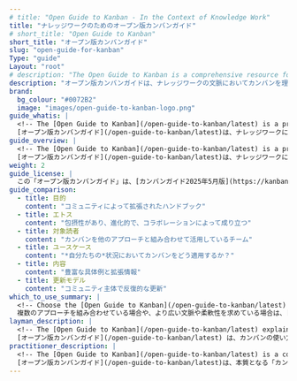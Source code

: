 ```yaml
---
# title: "Open Guide to Kanban - In the Context of Knowledge Work"
title: "ナレッジワークのためのオープン版カンバンガイド"
# short_title: "Open Guide to Kanban"
short_title: "オープン版カンバンガイド"
slug: "open-guide-for-kanban"
Type: "guide"
Layout: "root"
# description: "The Open Guide to Kanban is a comprehensive resource for understanding and implementing Kanban in knowledge work contexts. It covers practices, and real-world applications of Kanban to enhance workflow efficiency and team collaboration."
description: "オープン版カンバンガイドは、ナレッジワークの文脈においてカンバンを理解し実践するための包括的な情報源です。ワークフローの効率とチームコラボレーションを強化するためのカンバンのプラクティスや実際の適用例を網羅しています。"
brand:
  bg_colour: "#0072B2"
  image: "images/open-guide-to-kanban-logo.png"
guide_whatis: |
  <!-- The [Open Guide to Kanban](/open-guide-to-kanban/latest) is a practical, community-curated reference for using Kanban in knowledge work. It defines the essential practices, measures, and language for designing, running, and improving Kanban systems. Built on the foundations of the [Kanban Guide (2025)](/open-guide-to-kanban/latest), this guide expands its applicability across industries and team contexts, while remaining open and adaptable. It is intended to support organisations seeking clarity, consistency, and effectiveness in how they manage the flow of value.  -->
  [オープン版カンバンガイド](/open-guide-to-kanban/latest)は、ナレッジワークにおけるカンバン活用のためのコミュニティによって編纂された実践的なリファレンスである。カンバンシステムを設計し、運用し、改善するために不可欠なプラクティス、計測指標、用語を定義している。このガイドは、[カンバンガイド(2025年版)](/history/kanban-guide-2025/)を基盤としながらも、その適用範囲を業界やチームの多様な状況へと広げ、オープンで適応性の高い形で提供されています。価値の流れ（フロー）をどのように管理するかについて、組織が明確性、一貫性、効果性を求める際の支援となることを目的としています。
guide_overview: |
  <!-- The [Open Guide to Kanban](/open-guide-to-kanban/latest) is a practical, community-curated reference for using Kanban in knowledge work. It defines the essential practices, measures, and language for designing, running, and improving Kanban systems.  -->
  [オープン版カンバンガイド](/open-guide-to-kanban/latest)は、ナレッジワークにおけるカンバン活用のためのコミュニティによって編纂された実践的なリファレンスである。カンバンシステムを設計し、運用し、改善するために不可欠なプラクティス、計測指標、用語を定義している。
weight: 2
guide_license: |
  この「オープン版カンバンガイド」は、[カンバンガイド2025年5月版](https://kanbanguides.org/history/kanban-guide-2025/)をもとにした適応版であり、クリエイティブ・コモンズ 表示-継承　4.0 国際（CC BY-SA 4.0）の下で提供されています。原典の著作権は、© 2019-2025 Orderly Disruption Limited, Daniel S. Vacanti, Inc.に帰属します。本ガイドでは、原典に一部改変を加えており、変更を含むすべての内容は、CC BY-SA 4.0の下で提供されています。斜体で示された一部の箇所は、© 2025_ Orderly Disruption Limitedによるものであり、同ライセンスの下で提供されています。それ以外のすべての内容は、© 2019-2025 Orderly Disruption Limited, Daniel S. Vacanti, Inc.によるものであり、同様にCC BY-SA 4.0の下で提供されています。 / This work, Open Guide to Kanban, is an adaptation of the [Kanban Guide (May 2025 version)](https://kanbanguides.org/history/kanban-guide-2025/), which is licensed under the Creative Commons Attribution-ShareAlike 4.0 International License (CC BY-SA 4.0). The original guide is © 2019-2025 Orderly Disruption Limited, Daniel S. Vacanti, Inc. Changes were made to the original. Licensed under [CC BY-SA 4.0](https://creativecommons.org/licenses/by-sa/4.0/). _Portions highlighted in italic are © 2025_ Orderly Disruption Limited, licensed under CC BY-SA 4.0. All other content is from © 2019-2025 Orderly Disruption Limited, Daniel S. Vacanti, Inc., also licensed under CC BY-SA 4.0.
guide_comparison:
  - title: 目的
    content: "コミュニティによって拡張されたハンドブック" 
  - title: エトス
    content: "包摂性があり、進化的で、コラボレーションによって成り立つ"
  - title: 対象読者
    content: "カンバンを他のアプローチと組み合わせて活用しているチーム"
  - title: ユースケース
    content: "*自分たちの*状況においてカンバンをどう適用するか？"
  - title: 内容
    content: "豊富な具体例と拡張情報"
  - title: 更新モデル
    content: "コミュニティ主体で反復的な更新"
which_to_use_summary: |
  <!-- Choose the [Open Guide to Kanban](/open-guide-to-kanban/latest) if you're working across approaches or want more context and flexibility. It's well-suited to those with Lean, Agile, Scrum, or Product Management experience who want to adapt Kanban to their environment.-->
  複数のアプローチを組み合わせている場合や、より広い文脈や柔軟性を求めている場合は、[オープン版カンバンガイド](/open-guide-to-kanban/latest)を選ぶとよいでしょう。リーン、アジャイル、スクラム、プロダクトマネジメントなどの経験を活かし、カンバンを自分たちの環境に合わせて適用したい人におすすめです。   
layman_description: |
  <!-- The [Open Guide to Kanban](/open-guide-to-kanban/latest) explains how to use Kanban and improve it over time. It gives more examples, tools, and ideas than the basic guide, and works well with other approaches like Scrum. It’s made by a wider community and helps people apply Kanban in different situations, especially where teams or organisations want more than just the basics.-->
  [オープン版カンバンガイド](/open-guide-to-kanban/latest) は、カンバンの使い方とそれを時間をかけて改善する方法を説明しています。基本ガイドよりも多くの事例、ツール、アイデアが盛り込まれており、スクラムのような他のアプローチとも組み合わせやすくなっています。より幅広いコミュニティによって作成されており、チームや組織が基本にとどまらず、さまざまな状況でカンバンを活用したいときに役立ちます。
practitioner_description: |
  <!-- The [Open Guide to Kanban](/open-guide-to-kanban/latest) is a community-curated reference that expands on the core Kanban Guide. It preserves the essentials but adds greater depth — optional practices,   richer metrics, and practical integration with other approaches like Scrum and Lean. Designed for practitioners applying Kanban in real-world, cross-method scenarios, it offers adaptable guidance to improve flow, outcomes, and collaboration. It’s particularly useful for coaches, consultants, and teams working in complex, evolving systems.-->
  [オープン版カンバンガイド](/open-guide-to-kanban/latest)は、本質となる「カンバンガイド」を拡張した、コミュニティによって編纂されたファイレンスです。基本的な要素はそのままに、オプションとなるプラクティス、より豊富な計測指標、スクラムやリーンといった他のアプローチとの実践的な統合など、内容に深みを加えています。現実世界の複雑で多様な状況下でカンバンを適用する実践者向けに設計されており、フロー、アウトカム、コラボレーションを改善するための適応力のある指針を提供しています。コーチ、コンサルタント、複雑で進化し続ける状況下で働くチームにとって特に有用です。
---
```


